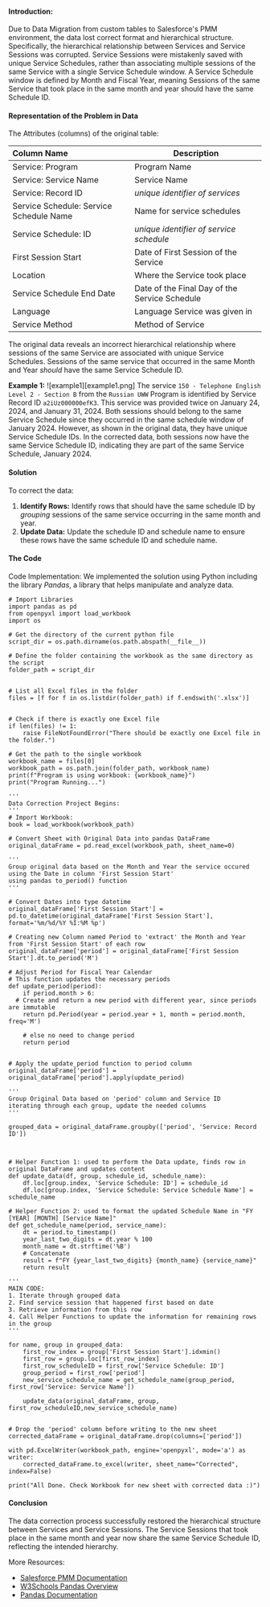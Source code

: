#### Introduction:
Due to Data Migration from custom tables to Salesforce's PMM environment, the data lost correct format and hierarchical structure. Specifically, the hierarchical relationship between Services and Service Sessions was corrupted. Service Sessions were mistakenly saved with unique Service Schedules, rather than associating multiple sessions of the same Service with a single Service Schedule window.  A Service Schedule window is defined by Month and Fiscal Year, meaning Sessions of the same Service that took place in the same month and year should have the same Schedule ID. 

#### Representation of the Problem in Data

The Attributes (columns) of the original table:

| **Column Name**                         | **Description**                               |
| :-------------------------------------- | --------------------------------------------- |
| Service: Program                        | Program Name                                  |
| Service: Service Name                   | Service Name                                  |
| Service: Record ID                      | *unique identifier of services*               |
| Service Schedule: Service Schedule Name | Name for service schedules                    |
| Service Schedule: ID                    | *unique identifier of service schedule*       |
| First Session Start                     | Date of First Session of the Service          |
| Location                                | Where the Service  took place                 |
| Service Schedule End Date               | Date of the Final Day of the Service Schedule |
| Language                                | Language Service was given in                 |
| Service Method                          | Method of Service                             |

The original data reveals an incorrect hierarchical relationship where sessions of the same Service are associated with unique Service Schedules. Sessions of the same service that occurred in the same Month and Year *should* have the same Service Schedule ID.

**Example 1:**
![example1][example1.png]
The service `150 - Telephone English Level 2 - Section B` from the `Russian UWW` Program is identified by Service Record ID `a2iUz000000efK3`. This service was provided twice on January 24, 2024, and January 31, 2024. 
Both sessions should belong to the same Service Schedule since they occurred in the same schedule window of January 2024. However, as shown in the original data, they have unique Service Schedule IDs.
In the corrected data, both sessions now have the same Service Schedule ID, indicating they are part of the same Service Schedule, January 2024.  


#### Solution 
To correct the data:
1. **Identify Rows:** Identify rows that should have the same schedule ID by *grouping* sessions of the same service occurring in the same month and year.
2. **Update Data:** Update the schedule ID and schedule name to ensure these rows have the same schedule ID and schedule name. 
#### The Code
Code Implementation: We implemented the solution using Python including the library *Pandas*, a library that helps manipulate and analyze data. 

```
# Import Libraries
import pandas as pd
from openpyxl import load_workbook
import os

# Get the directory of the current python file
script_dir = os.path.dirname(os.path.abspath(__file__))

# Define the folder containing the workbook as the same directory as the script
folder_path = script_dir


# List all Excel files in the folder
files = [f for f in os.listdir(folder_path) if f.endswith('.xlsx')]

  
# Check if there is exactly one Excel file
if len(files) != 1:
    raise FileNotFoundError("There should be exactly one Excel file in the folder.")
  
# Get the path to the single workbook
workbook_name = files[0]
workbook_path = os.path.join(folder_path, workbook_name)
print(f"Program is using workbook: {workbook_name}")
print("Program Running...")

'''
Data Correction Project Begins:
'''
# Import Workbook:
book = load_workbook(workbook_path)
  
# Convert Sheet with Original Data into pandas DataFrame
original_dataFrame = pd.read_excel(workbook_path, sheet_name=0)

'''
Group original data based on the Month and Year the service occured using the Date in column 'First Session Start'
using pandas to_period() function
'''

# Convert Dates into type datetime
original_dataFrame['First Session Start'] = pd.to_datetime(original_dataFrame['First Session Start'], format='%m/%d/%Y %I:%M %p')

# Creating new Column named Period to 'extract' the Month and Year from 'First Session Start' of each row
original_dataFrame['period'] = original_dataFrame['First Session Start'].dt.to_period('M')

# Adjust Period for Fiscal Year Calendar  
# This function updates the necessary periods
def update_period(period):
	if period.month > 6:
  # Create and return a new period with different year, since periods are immutable
	return pd.Period(year = period.year + 1, month = period.month, freq='M')
	
    # else no need to change period
    return period

  
# Apply the update_period function to period column
original_dataFrame['period'] = original_dataFrame['period'].apply(update_period)
  
'''
Group Original Data based on 'period' column and Service ID
iterating through each group, update the needed columns
'''

grouped_data = original_dataFrame.groupby(['period', 'Service: Record ID'])

  

# Helper Function 1: used to perform the Data update, finds row in original DataFrame and updates content
def update_data(df, group, schedule_id, schedule_name):
    df.loc[group.index, 'Service Schedule: ID'] = schedule_id
    df.loc[group.index, 'Service Schedule: Service Schedule Name'] = schedule_name

# Helper Function 2: used to format the updated Schedule Name in "FY [YEAR] [MONTH] [Service Name]"
def get_schedule_name(period, service_name):
    dt = period.to_timestamp()
    year_last_two_digits = dt.year % 100
    month_name = dt.strftime('%B')
    # Concatenate
    result = f"FY {year_last_two_digits} {month_name} {service_name}"
    return result

'''
MAIN CODE:
1. Iterate through grouped data
2. Find service session that happened first based on date
3. Retrieve information from this row
4. Call Helper Functions to update the information for remaining rows in the group
'''    

for name, group in grouped_data:
    first_row_index = group['First Session Start'].idxmin()
    first_row = group.loc[first_row_index]
    first_row_scheduleID = first_row['Service Schedule: ID']
    group_period = first_row['period']
    new_service_schedule_name = get_schedule_name(group_period, first_row['Service: Service Name'])

    update_data(original_dataFrame, group, first_row_scheduleID,new_service_schedule_name)

  
# Drop the 'period' column before writing to the new sheet
corrected_dataFrame = original_dataFrame.drop(columns=['period'])

with pd.ExcelWriter(workbook_path, engine='openpyxl', mode='a') as writer:
    corrected_dataFrame.to_excel(writer, sheet_name="Corrected", index=False)    

print("All Done. Check Workbook for new sheet with corrected data :)")

```

#### Conclusion
The data correction process successfully restored the hierarchical structure between Services and Service Sessions. The Service Sessions that took place in the same month and year now share the same Service Schedule ID, reflecting the intended hierarchy. 


More Resources:
- [Salesforce PMM Documentation](https://help.salesforce.com/s/articleView?id=sfdo.PMM_Overview.htm&type=5)
- [W3Schools Pandas Overview](https://www.w3schools.com/python/pandas/pandas_intro.asp)
- [Pandas Documentation](https://pandas.pydata.org/docs/)


